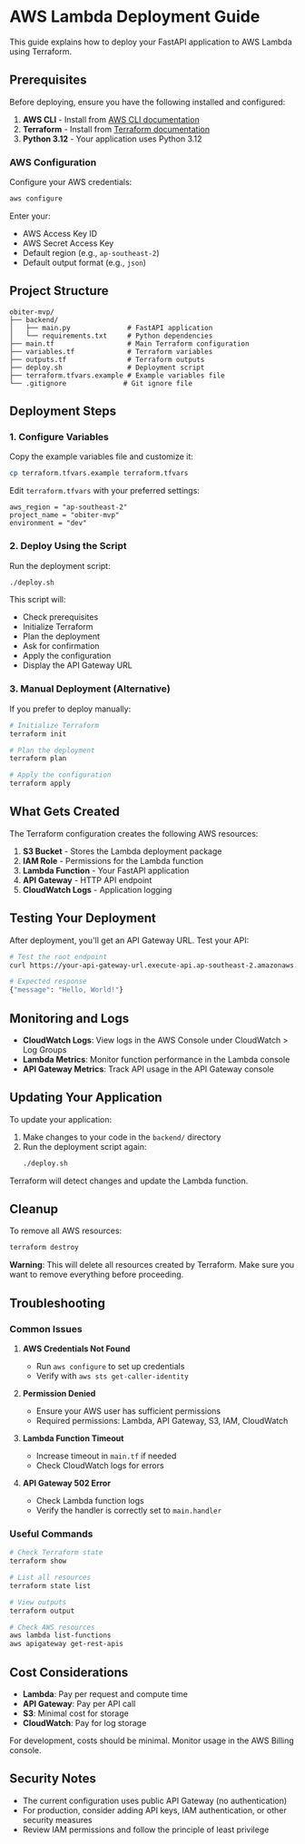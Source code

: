 # AWS Lambda Deployment Guide

This guide explains how to deploy your FastAPI application to AWS Lambda using Terraform.

## Prerequisites

Before deploying, ensure you have the following installed and configured:

1. **AWS CLI** - Install from [AWS CLI documentation](https://docs.aws.amazon.com/cli/latest/userguide/getting-started-install.html)
2. **Terraform** - Install from [Terraform documentation](https://learn.hashicorp.com/tutorials/terraform/install-cli)
3. **Python 3.12** - Your application uses Python 3.12

### AWS Configuration

Configure your AWS credentials:

```bash
aws configure
```

Enter your:
- AWS Access Key ID
- AWS Secret Access Key
- Default region (e.g., `ap-southeast-2`)
- Default output format (e.g., `json`)

## Project Structure

```
obiter-mvp/
├── backend/
│   ├── main.py              # FastAPI application
│   └── requirements.txt     # Python dependencies
├── main.tf                  # Main Terraform configuration
├── variables.tf             # Terraform variables
├── outputs.tf               # Terraform outputs
├── deploy.sh                # Deployment script
├── terraform.tfvars.example # Example variables file
└── .gitignore              # Git ignore file
```

## Deployment Steps

### 1. Configure Variables

Copy the example variables file and customize it:

```bash
cp terraform.tfvars.example terraform.tfvars
```

Edit `terraform.tfvars` with your preferred settings:

```hcl
aws_region = "ap-southeast-2"
project_name = "obiter-mvp"
environment = "dev"
```

### 2. Deploy Using the Script

Run the deployment script:

```bash
./deploy.sh
```

This script will:
- Check prerequisites
- Initialize Terraform
- Plan the deployment
- Ask for confirmation
- Apply the configuration
- Display the API Gateway URL

### 3. Manual Deployment (Alternative)

If you prefer to deploy manually:

```bash
# Initialize Terraform
terraform init

# Plan the deployment
terraform plan

# Apply the configuration
terraform apply
```

## What Gets Created

The Terraform configuration creates the following AWS resources:

1. **S3 Bucket** - Stores the Lambda deployment package
2. **IAM Role** - Permissions for the Lambda function
3. **Lambda Function** - Your FastAPI application
4. **API Gateway** - HTTP API endpoint
5. **CloudWatch Logs** - Application logging

## Testing Your Deployment

After deployment, you'll get an API Gateway URL. Test your API:

```bash
# Test the root endpoint
curl https://your-api-gateway-url.execute-api.ap-southeast-2.amazonaws.com/dev/

# Expected response
{"message": "Hello, World!"}
```

## Monitoring and Logs

- **CloudWatch Logs**: View logs in the AWS Console under CloudWatch > Log Groups
- **Lambda Metrics**: Monitor function performance in the Lambda console
- **API Gateway Metrics**: Track API usage in the API Gateway console

## Updating Your Application

To update your application:

1. Make changes to your code in the `backend/` directory
2. Run the deployment script again:
   ```bash
   ./deploy.sh
   ```

Terraform will detect changes and update the Lambda function.

## Cleanup

To remove all AWS resources:

```bash
terraform destroy
```

**Warning**: This will delete all resources created by Terraform. Make sure you want to remove everything before proceeding.

## Troubleshooting

### Common Issues

1. **AWS Credentials Not Found**
   - Run `aws configure` to set up credentials
   - Verify with `aws sts get-caller-identity`

2. **Permission Denied**
   - Ensure your AWS user has sufficient permissions
   - Required permissions: Lambda, API Gateway, S3, IAM, CloudWatch

3. **Lambda Function Timeout**
   - Increase timeout in `main.tf` if needed
   - Check CloudWatch logs for errors

4. **API Gateway 502 Error**
   - Check Lambda function logs
   - Verify the handler is correctly set to `main.handler`

### Useful Commands

```bash
# Check Terraform state
terraform show

# List all resources
terraform state list

# View outputs
terraform output

# Check AWS resources
aws lambda list-functions
aws apigateway get-rest-apis
```

## Cost Considerations

- **Lambda**: Pay per request and compute time
- **API Gateway**: Pay per API call
- **S3**: Minimal cost for storage
- **CloudWatch**: Pay for log storage

For development, costs should be minimal. Monitor usage in the AWS Billing console.

## Security Notes

- The current configuration uses public API Gateway (no authentication)
- For production, consider adding API keys, IAM authentication, or other security measures
- Review IAM permissions and follow the principle of least privilege
